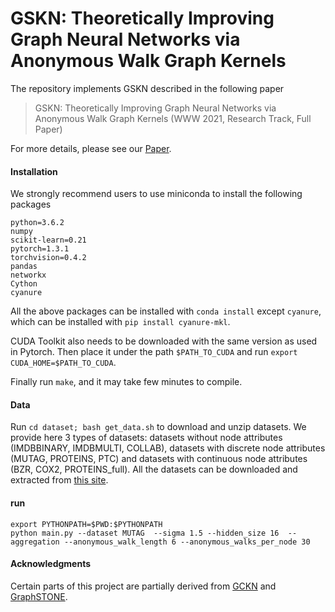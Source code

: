 # GSKN: Theoretically Improving Graph Neural Networks via Anonymous Walk Graph Kernels

The repository implements GSKN described in the following paper
> GSKN: Theoretically Improving Graph Neural Networks via Anonymous Walk Graph Kernels (WWW 2021, Research Track, Full Paper)

For more details, please see our [Paper](https://arxiv.org/abs/2104.02995).

#### Installation
We strongly recommend users to use miniconda to install the following packages

```
python=3.6.2
numpy
scikit-learn=0.21
pytorch=1.3.1
torchvision=0.4.2
pandas
networkx
Cython
cyanure
```

All the above packages can be installed with `conda install` except `cyanure`, which can be installed with `pip install cyanure-mkl`.

CUDA Toolkit also needs to be downloaded with the same version as used in Pytorch. Then place it under the path `$PATH_TO_CUDA` and run `export CUDA_HOME=$PATH_TO_CUDA`.

Finally run `make`, and it may take few minutes to compile.


#### Data


Run `cd dataset; bash get_data.sh` to download and unzip datasets. We provide here 3 types of datasets: datasets without node attributes (IMDBBINARY, IMDBMULTI, COLLAB), datasets with discrete node attributes (MUTAG, PROTEINS, PTC) and datasets with continuous node attributes (BZR, COX2, PROTEINS_full). All the datasets can be downloaded and extracted from [this site](https://ls11-www.cs.tu-dortmund.de/staff/morris/graphkerneldatasets).

#### run

```
export PYTHONPATH=$PWD:$PYTHONPATH
python main.py --dataset MUTAG  --sigma 1.5 --hidden_size 16  --aggregation --anonymous_walk_length 6 --anonymous_walks_per_node 30
```

#### Acknowledgments
Certain parts of this project are partially derived from [GCKN](https://github.com/claying/GCKN) and [GraphSTONE](https://github.com/YimiAChack/GraphSTONE).
